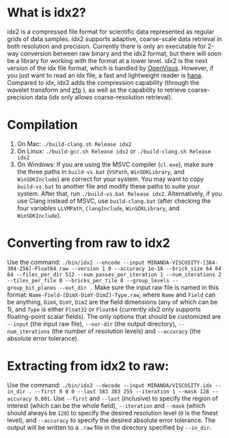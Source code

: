 # What is idx2?
idx2 is a compressed file format for scientific data represented as regular grids of data samples. idx2 supports adaptive, coarse-scale data retrieval in both resolution and precision.
Currently there is only an executable for 2-way conversion between raw binary and the idx2 format, but there will soon be a library for working with the format at a lower level.
idx2 is the next version of the idx file format, which is handled by [OpenVisus](https://github.com/sci-visus/OpenVisus). However, if you just want to read an idx file, a fast and lightweight reader is [hana](https://github.com/hoangthaiduong/hana). Compared to idx, idx2 adds the compression capability (through the wavelet transform and [zfp](https://github.com/LLNL/zfp) ), as well as the capability to retrieve coarse-precision data (idx only allows coarse-resolution retrieval).

# Compilation
1. On Mac:
`./build-clang.sh Release idx2`
2. On Linux:
`./build-gcc.sh Release idx2` or `./build-clang.sh Release idx2`
3. On Windows:
If you are using the MSVC compiler (`cl.exe`), make sure the three paths in `build-vs.bat` (`VSPath`, `WinSDKLibrary`, and `WinSDKInclude`) are correct for your system.
You may want to copy `build-vs.bat` to another file and modify these paths to suite your system. After that, run `./build-vs.bat Release idx2`.
Alternatively, if you use Clang instead of MSVC, use `build-clang.bat` (after checking the four variables `LLVMPath`, `ClangInclude`, `WinSDKLibrary`, and `WinSDKInclude`).

# Converting from raw to idx2
Use the command: `./bin/idx2 --encode --input MIRANDA-VISCOSITY-[384-384-256]-Float64.raw --version 1 0 --accuracy 1e-16 --brick_size 64 64 64 --files_per_dir 512 --num_passes_per_iteration 1 --num_iterations 2 --tiles_per_file 8 --bricks_per_tile 8 --group_levels --group_bit_planes --out_dir .`
Make sure the input raw file is named in this format: `Name-Field-[DimX-DimY-DimZ]-Type.raw`, where `Name` and `Field` can be anything, `DimX`, `DimY`, `DimZ` are the field dimensions (any of which can be 1), and `Type` is either `Float32` or `Float64` (currently idx2 only supports floating-point scalar fields).
The only options that should be customized are `--input` (the input raw file), `--our-dir` (the output directory), `--num_iterations` (the number of resolution levels) and `--accuracy` (the absolute error tolerance).

# Extracting from idx2 to raw:
Use the command:
`./bin/idx2 --decode --input MIRANDA/VISCOSITY.idx --in_dir . --first 0 0 0 --last 383 383 255 --iteration 1 --mask 128 --accuracy 0.001`.
Use `--first` and `--last` (inclusive) to specify the region of interest (which can be the whole field), `--iteration` and `--mask` (which should always be `128`) to specify the desired resolution level (`0` is the finest level), and `--accuracy` to specify the desired absolute error tolerance. The output will be written to a `.raw` file in the directory specified by `--in_dir`.